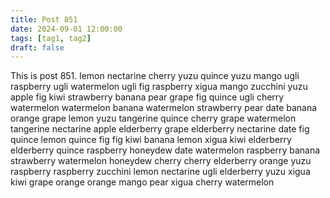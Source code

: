 ```yaml
---
title: Post 851
date: 2024-09-01 12:00:00
tags: [tag1, tag2]
draft: false
---
```

This is post 851.
lemon
nectarine
cherry
yuzu
quince
yuzu
mango
ugli
raspberry
ugli
watermelon
ugli
fig
raspberry
xigua
mango
zucchini
yuzu
apple
fig
kiwi
strawberry
banana
pear
grape
fig
quince
ugli
cherry
watermelon
watermelon
banana
watermelon
strawberry
pear
date
banana
orange
grape
lemon
yuzu
tangerine
quince
cherry
grape
watermelon
tangerine
nectarine
apple
elderberry
grape
elderberry
nectarine
date
fig
quince
lemon
quince
fig
fig
kiwi
banana
lemon
xigua
kiwi
elderberry
elderberry
quince
raspberry
honeydew
date
watermelon
raspberry
banana
strawberry
watermelon
honeydew
cherry
cherry
elderberry
orange
yuzu
raspberry
raspberry
zucchini
lemon
nectarine
ugli
elderberry
yuzu
xigua
kiwi
grape
orange
orange
mango
pear
xigua
cherry
watermelon
